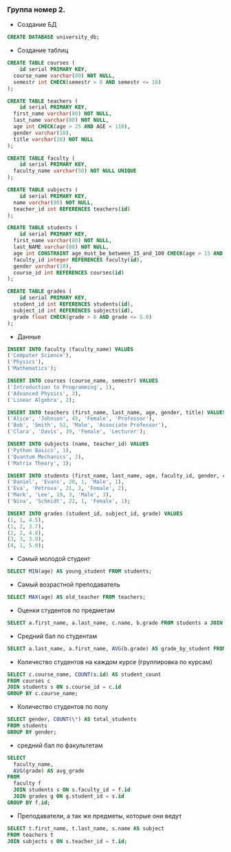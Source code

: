 ### Группа номер 2.

- Создание БД

```sql
CREATE DATABASE university_db;
```

- Создание таблиц

```sql
CREATE TABLE courses (
	id serial PRIMARY KEY,
  course_name varchar(80) NOT NULL,
  semestr int CHECK(semestr > 0 AND semestr <= 10)
);

CREATE TABLE teachers (
	id serial PRIMARY KEY,
  first_name varchar(80) NOT NULL,
  last_name varchar(80) NOT NULL,
  age int CHECK(age > 25 AND AGE < 110),
  gender varchar(10),
  title varchar(20) NOT NULL
);

CREATE TABLE faculty (
	id serial PRIMARY KEY,
  faculty_name varchar(50) NOT NULL UNIQUE
);

CREATE TABLE subjects (
	id serial PRIMARY KEY,
  name varchar(80) NOT NULL,
  teacher_id int REFERENCES teachers(id)
);

CREATE TABLE students (
	id serial PRIMARY KEY,
  first_name varchar(80) NOT NULL,
  last_NAME varchar(80) NOT NULL,
  age int CONSTRAINT age_must_be_between_15_and_100 CHECK(age > 15 AND age < 100),
  faculty_id integer REFERENCES faculty(id),
  gender varchar(10),
  course_id int REFERENCES courses(id)
);

CREATE TABLE grades (
	id serial PRIMARY KEY,
  student_id int REFERENCES students(id),
  subject_id int REFERENCES subjects(id),
  grade float CHECK(grade > 0 AND grade <= 5.0)
);
```

- Данные

```sql
INSERT INTO faculty (faculty_name) VALUES
('Computer Science'),
('Physics'),
('Mathematics');

INSERT INTO courses (course_name, semestr) VALUES
('Introduction to Programming', 1),
('Advanced Physics', 3),
('Linear Algebra', 2);

INSERT INTO teachers (first_name, last_name, age, gender, title) VALUES
('Alice', 'Johnson', 45, 'Female', 'Professor'),
('Bob', 'Smith', 52, 'Male', 'Associate Professor'),
('Clara', 'Davis', 39, 'Female', 'Lecturer');

INSERT INTO subjects (name, teacher_id) VALUES
('Python Basics', 1),
('Quantum Mechanics', 2),
('Matrix Theory', 3);

INSERT INTO students (first_name, last_name, age, faculty_id, gender, course_id) VALUES
('Daniel', 'Evans', 20, 1, 'Male', 1),
('Eva', 'Petrova', 21, 2, 'Female', 2),
('Mark', 'Lee', 19, 3, 'Male', 3),
('Nina', 'Schmidt', 22, 1, 'Female', 1);

INSERT INTO grades (student_id, subject_id, grade) VALUES
(1, 1, 4.5),
(1, 2, 3.7),
(2, 2, 4.8),
(3, 3, 3.9),
(4, 1, 5.0);
```

- Самый молодой студент

```sql
SELECT MIN(age) AS young_student FROM students;
```

- Самый возрастной преподаватель

```sql
SELECT MAX(age) AS old_teacher FROM teachers;
```

- Оценки студентов по предметам

```sql
SELECT a.first_name, a.last_name, c.name, b.grade FROM students a JOIN grades b ON a.id = b.student_id JOIN subjects c ON b.subject_id = c.id;
```

- Средний бал по студентам

```sql
SELECT a.last_name, a.first_name, AVG(b.grade) AS grade_by_student FROM students a JOIN grades b ON a.id = b.student_id GROUP BY a.last_name, a.first_name;
```

- Количество студентов на каждом курсе (группировка по курсам)

```sql
SELECT c.course_name, COUNT(s.id) AS student_count
FROM courses c
JOIN students s ON s.course_id = c.id
GROUP BY c.course_name;
```

- Количество студентов по полу

```sql
SELECT gender, COUNT(\*) AS total_students
FROM students
GROUP BY gender;
```

- средний бал по факультетам

```sql
SELECT
  faculty_name,
  AVG(grade) AS avg_grade
FROM
  faculty f
  JOIN students s ON s.faculty_id = f.id
  JOIN grades g ON g.student_id = s.id
GROUP BY f.id;
```

- Преподаватели, а так же предметы, которые они ведут

```sql
SELECT t.first_name, t.last_name, s.name AS subject
FROM teachers t
JOIN subjects s ON s.teacher_id = t.id;
```

```sql

```

```sql

```

```sql

```
